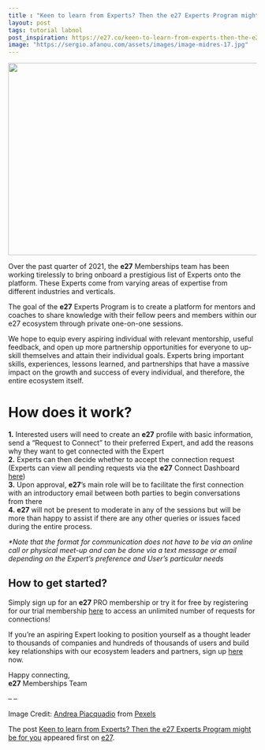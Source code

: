 ```yaml
---
title : "Keen to learn from Experts? Then the e27 Experts Program might be for you"
layout: post
tags: tutorial labnol
post_inspiration: https://e27.co/keen-to-learn-from-experts-then-the-e27-experts-program-might-be-for-you-20210403/
image: "https://sergio.afanou.com/assets/images/image-midres-17.jpg"
---
```


<img loading="lazy" class="size-full wp-image-413036 aligncenter" src="https://e27.co/wp-content/uploads/2021/04/Experts.png" alt="" width="690" height="390" />
<p>Over the past quarter of 2021, the <strong>e27</strong> Memberships team has been working tirelessly to bring onboard a prestigious list of Experts onto the platform. These Experts come from varying areas of expertise from different industries and verticals.</p>
<p>The goal of the <strong>e27</strong> Experts Program is to create a platform for mentors and coaches to share knowledge with their fellow peers and members within our e27 ecosystem through private one-on-one sessions.</p>
<p>We hope to equip every aspiring individual with relevant mentorship, useful feedback, and open up more partnership opportunities for everyone to up-skill themselves and attain their individual goals. Experts bring important skills, experiences, lessons learned, and partnerships that have a massive impact on the growth and success of every individual, and therefore, the entire ecosystem itself.</p>
<h1>How does it work?</h1>
<p><strong>1.</strong> Interested users will need to create an <strong>e27</strong> profile with basic information, send a “Request to Connect” to their preferred Expert, and add the reasons why they want to get connected with the Expert<br />
<strong>2.</strong> Experts can then decide whether to accept the connection request (Experts can view all pending requests via the <strong>e27</strong> Connect Dashboard <a rel="follow" href="https://e27.co/connect/dashboard/">here</a>)<br />
<strong>3.</strong> Upon approval, <strong>e27</strong>’s main role will be to facilitate the first connection with an introductory email between both parties to begin conversations from there<br />
<strong>4.</strong> <strong>e27</strong> will not be present to moderate in any of the sessions but will be more than happy to assist if there are any other queries or issues faced during the entire process.</p>
<p><i>*Note that the format for communication does not have to be via an online call or physical meet-up and can be done via a text message or email depending on the Expert’s preference and User’s particular needs</i></p>
<h2>How to get started?</h2>
<p>Simply sign up for an <strong>e27</strong> PRO membership or try it for free by registering for our trial membership <a rel="follow" href="https://e27.co/membership/?joinpro=1">here</a> to access an unlimited number of requests for connections!</p>
<p>If you’re an aspiring Expert looking to position yourself as a thought leader to thousands of companies and hundreds of thousands of users and build key relationships with our ecosystem leaders and partners, sign up <a rel="follow" href="https://forms.gle/YrkMz9hhcofF5dEy5">here</a> now.</p>
<p>Happy connecting,<br />
<strong>e27</strong> Memberships Team</p>
<p>&#8211; &#8211;</p>
<p>Image Credit: <a rel="follow" href="https://www.pexels.com/@olly?utm_content=attributionCopyText&amp;utm_medium=referral&amp;utm_source=pexels">Andrea Piacquadio</a> from <a rel="follow" href="https://www.pexels.com/photo/formal-man-with-tablet-giving-presentation-in-office-3760093/?utm_content=attributionCopyText&amp;utm_medium=referral&amp;utm_source=pexels">Pexels</a></p>
<p>The post <a rel="nofollow" href="https://e27.co/keen-to-learn-from-experts-then-the-e27-experts-program-might-be-for-you-20210403/">Keen to learn from Experts? Then the e27 Experts Program might be for you</a> appeared first on <a rel="nofollow" href="https://e27.co">e27</a>.</p>
